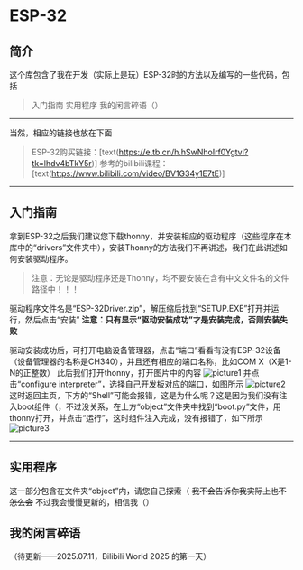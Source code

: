 # ESP-32 
## 简介
这个库包含了我在开发（实际上是玩）ESP-32时的方法以及编写的一些代码，包括
> 入门指南
实用程序
我的闲言碎语（）

***

当然，相应的链接也放在下面
> ESP-32购买链接：[text(https://e.tb.cn/h.hSwNhoIrf0Ygtvl?tk=lhdv4bTkY5r)]
> 参考的bilibili课程：[text(https://www.bilibili.com/video/BV1G34y1E7tE)]

***

## 入门指南

拿到ESP-32之后我们建议您下载thonny，并安装相应的驱动程序（这些程序在本库中的“drivers”文件夹中），安装Thonny的方法我们不再讲述，我们在此讲述如何安装驱动程序。

> 注意：无论是驱动程序还是Thonny，均不要安装在含有中文文件名的文件路径中！！！

驱动程序文件名是“ESP-32Driver.zip”，解压缩后找到“SETUP.EXE”打开并运行，然后点击“安装”
**注意：只有显示“驱动安装成功”才是安装完成，否则安装失败**

驱动安装成功后，可打开电脑设备管理器，点击“端口”看看有没有ESP-32设备（设备管理器的名称是CH340），并且还有相应的端口名称，比如COM X（X是1-N的正整数）
此后我们打开thonny，打开图片中的内容
![picture1](/readme/img/ "Picrure1.png")
并点击“configure interpreter”，选择自己开发板对应的端口，如图所示
![picture2](/readme/img/ "Picrure2.png")
这时返回主页，下方的“Shell”可能会报错，这是为什么呢？这是因为我们没有注入boot组件（，不过没关系，在上方“object”文件夹中找到“boot.py”文件，用thonny打开，并点击“运行”，这时组件注入完成，没有报错了，如下所示
![picture3](/readme/img/ "Picrure3.png")
 
***

## 实用程序

这一部分包含在文件夹“object”内，请您自己探索（
~~我不会告诉你我实际上也不怎么会~~ 
不过我会慢慢更新的，相信我（）

## 我的闲言碎语
（待更新——2025.07.11，Bilibili World 2025 的第一天）
